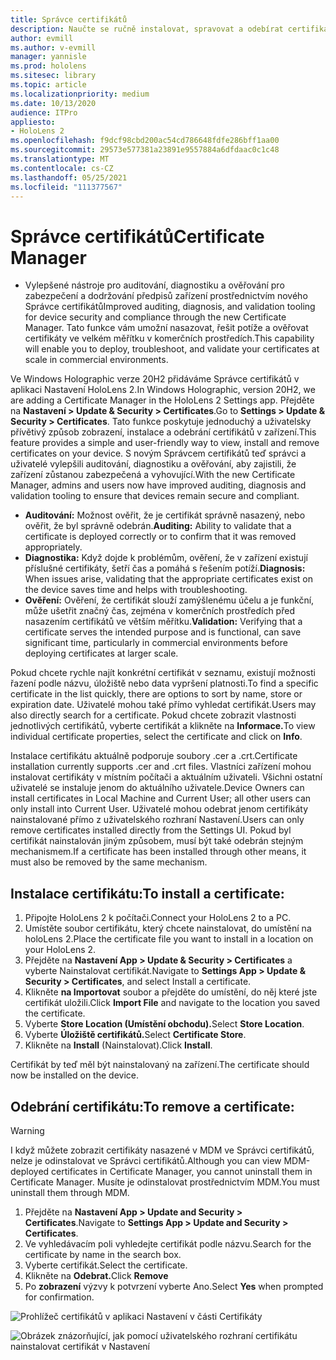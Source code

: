 ```yaml
---
title: Správce certifikátů
description: Naučte se ručně instalovat, spravovat a odebírat certifikáty na zařízeních s hybridní realitou HoloLens 2.
author: evmill
ms.author: v-evmill
manager: yannisle
ms.prod: hololens
ms.sitesec: library
ms.topic: article
ms.localizationpriority: medium
ms.date: 10/13/2020
audience: ITPro
appliesto:
- HoloLens 2
ms.openlocfilehash: f9dcf98cbd200ac54cd786648fdfe286bff1aa00
ms.sourcegitcommit: 29573e577381a23891e9557884a6dfdaac0c1c48
ms.translationtype: MT
ms.contentlocale: cs-CZ
ms.lasthandoff: 05/25/2021
ms.locfileid: "111377567"
---
```

# <a name="certificate-manager"></a><span data-ttu-id="3db96-103">Správce certifikátů</span><span class="sxs-lookup"><span data-stu-id="3db96-103">Certificate Manager</span></span>

- <span data-ttu-id="3db96-104">Vylepšené nástroje pro auditování, diagnostiku a ověřování pro zabezpečení a dodržování předpisů zařízení prostřednictvím nového Správce certifikátů</span><span class="sxs-lookup"><span data-stu-id="3db96-104">Improved auditing, diagnosis, and validation tooling for device security and compliance through the new Certificate Manager.</span></span> <span data-ttu-id="3db96-105">Tato funkce vám umožní nasazovat, řešit potíže a ověřovat certifikáty ve velkém měřítku v komerčních prostředích.</span><span class="sxs-lookup"><span data-stu-id="3db96-105">This capability will enable you to deploy, troubleshoot, and validate your certificates at scale in commercial environments.</span></span>

<span data-ttu-id="3db96-106">Ve Windows Holographic verze 20H2 přidáváme Správce certifikátů v aplikaci Nastavení HoloLens 2.</span><span class="sxs-lookup"><span data-stu-id="3db96-106">In Windows Holographic, version 20H2, we are adding a Certificate Manager in the HoloLens 2 Settings app.</span></span> <span data-ttu-id="3db96-107">Přejděte na **Nastavení > Update & Security > Certificates**.</span><span class="sxs-lookup"><span data-stu-id="3db96-107">Go to **Settings > Update & Security > Certificates**.</span></span> <span data-ttu-id="3db96-108">Tato funkce poskytuje jednoduchý a uživatelsky přívětivý způsob zobrazení, instalace a odebrání certifikátů v zařízení.</span><span class="sxs-lookup"><span data-stu-id="3db96-108">This feature provides a simple and user-friendly way to view, install and remove certificates on your device.</span></span> <span data-ttu-id="3db96-109">S novým Správcem certifikátů teď správci a uživatelé vylepšili auditování, diagnostiku a ověřování, aby zajistili, že zařízení zůstanou zabezpečená a vyhovující.</span><span class="sxs-lookup"><span data-stu-id="3db96-109">With the new Certificate Manager, admins and users now have improved auditing, diagnosis and validation tooling to ensure that devices remain secure and compliant.</span></span> 

-   <span data-ttu-id="3db96-110">**Auditování:** Možnost ověřit, že je certifikát správně nasazený, nebo ověřit, že byl správně odebrán.</span><span class="sxs-lookup"><span data-stu-id="3db96-110">**Auditing:** Ability to validate that a certificate is deployed correctly or to confirm that it was removed appropriately.</span></span> 
-   <span data-ttu-id="3db96-111">**Diagnostika:** Když dojde k problémům, ověření, že v zařízení existují příslušné certifikáty, šetří čas a pomáhá s řešením potíží.</span><span class="sxs-lookup"><span data-stu-id="3db96-111">**Diagnosis:** When issues arise, validating that the appropriate certificates exist on the device saves time and helps with troubleshooting.</span></span> 
-   <span data-ttu-id="3db96-112">**Ověření:** Ověření, že certifikát slouží zamýšlenému účelu a je funkční, může ušetřit značný čas, zejména v komerčních prostředích před nasazením certifikátů ve větším měřítku.</span><span class="sxs-lookup"><span data-stu-id="3db96-112">**Validation:** Verifying that a certificate serves the intended purpose and is functional, can save significant time, particularly in commercial environments before deploying certificates at larger scale.</span></span>

<span data-ttu-id="3db96-113">Pokud chcete rychle najít konkrétní certifikát v seznamu, existují možnosti řazení podle názvu, úložiště nebo data vypršení platnosti.</span><span class="sxs-lookup"><span data-stu-id="3db96-113">To find a specific certificate in the list quickly, there are options to sort by name, store or expiration date.</span></span> <span data-ttu-id="3db96-114">Uživatelé mohou také přímo vyhledat certifikát.</span><span class="sxs-lookup"><span data-stu-id="3db96-114">Users may also directly search for a certificate.</span></span> <span data-ttu-id="3db96-115">Pokud chcete zobrazit vlastnosti jednotlivých certifikátů, vyberte certifikát a klikněte na **Informace.**</span><span class="sxs-lookup"><span data-stu-id="3db96-115">To view individual certificate properties, select the certificate and click on **Info**.</span></span> 

<span data-ttu-id="3db96-116">Instalace certifikátu aktuálně podporuje soubory .cer a .crt.</span><span class="sxs-lookup"><span data-stu-id="3db96-116">Certificate installation currently supports .cer and .crt files.</span></span> <span data-ttu-id="3db96-117">Vlastníci zařízení mohou instalovat certifikáty v místním počítači a aktuálním uživateli.  Všichni ostatní uživatelé se instaluje jenom do aktuálního uživatele.</span><span class="sxs-lookup"><span data-stu-id="3db96-117">Device Owners can install certificates in Local Machine and Current User;  all other users can only install into Current User.</span></span> <span data-ttu-id="3db96-118">Uživatelé mohou odebrat jenom certifikáty nainstalované přímo z uživatelského rozhraní Nastavení.</span><span class="sxs-lookup"><span data-stu-id="3db96-118">Users can only remove certificates installed directly from the Settings UI.</span></span> <span data-ttu-id="3db96-119">Pokud byl certifikát nainstalován jiným způsobem, musí být také odebrán stejným mechanismem.</span><span class="sxs-lookup"><span data-stu-id="3db96-119">If a certificate has been installed through other means, it must also be removed by the same mechanism.</span></span>

## <a name="to-install-a-certificate"></a><span data-ttu-id="3db96-120">Instalace certifikátu:</span><span class="sxs-lookup"><span data-stu-id="3db96-120">To install a certificate:</span></span> 

1.  <span data-ttu-id="3db96-121">Připojte HoloLens 2 k počítači.</span><span class="sxs-lookup"><span data-stu-id="3db96-121">Connect your HoloLens 2 to a PC.</span></span>
1.  <span data-ttu-id="3db96-122">Umístěte soubor certifikátu, který chcete nainstalovat, do umístění na holoLens 2.</span><span class="sxs-lookup"><span data-stu-id="3db96-122">Place the certificate file you want to install in a location on your HoloLens 2.</span></span>
1.  <span data-ttu-id="3db96-123">Přejděte na **Nastavení App > Update & Security > Certificates** a vyberte Nainstalovat certifikát.</span><span class="sxs-lookup"><span data-stu-id="3db96-123">Navigate to **Settings App > Update & Security > Certificates**, and select Install a certificate.</span></span>
1.  <span data-ttu-id="3db96-124">Klikněte **na Importovat** soubor a přejděte do umístění, do něj které jste certifikát uložili.</span><span class="sxs-lookup"><span data-stu-id="3db96-124">Click **Import File** and navigate to the location you saved the certificate.</span></span>
1.  <span data-ttu-id="3db96-125">Vyberte **Store Location (Umístění obchodu).**</span><span class="sxs-lookup"><span data-stu-id="3db96-125">Select **Store Location**.</span></span>
1.  <span data-ttu-id="3db96-126">Vyberte **Úložiště certifikátů.**</span><span class="sxs-lookup"><span data-stu-id="3db96-126">Select **Certificate Store**.</span></span>
1.  <span data-ttu-id="3db96-127">Klikněte na **Install** (Nainstalovat).</span><span class="sxs-lookup"><span data-stu-id="3db96-127">Click **Install**.</span></span>

<span data-ttu-id="3db96-128">Certifikát by teď měl být nainstalovaný na zařízení.</span><span class="sxs-lookup"><span data-stu-id="3db96-128">The certificate should now be installed on the device.</span></span>

## <a name="to-remove-a-certificate"></a><span data-ttu-id="3db96-129">Odebrání certifikátu:</span><span class="sxs-lookup"><span data-stu-id="3db96-129">To remove a certificate:</span></span> 
>[!WARNING]
> <span data-ttu-id="3db96-130">I když můžete zobrazit certifikáty nasazené v MDM ve Správci certifikátů, nelze je odinstalovat ve Správci certifikátů.</span><span class="sxs-lookup"><span data-stu-id="3db96-130">Although you can view MDM-deployed certificates in Certificate Manager, you cannot uninstall them in Certificate Manager.</span></span> <span data-ttu-id="3db96-131">Musíte je odinstalovat prostřednictvím MDM.</span><span class="sxs-lookup"><span data-stu-id="3db96-131">You must uninstall them through MDM.</span></span>
1. <span data-ttu-id="3db96-132">Přejděte na **Nastavení App > Update and Security > Certificates**.</span><span class="sxs-lookup"><span data-stu-id="3db96-132">Navigate to **Settings App > Update and Security > Certificates**.</span></span>
1. <span data-ttu-id="3db96-133">Ve vyhledávacím poli vyhledejte certifikát podle názvu.</span><span class="sxs-lookup"><span data-stu-id="3db96-133">Search for the certificate by name in the search box.</span></span>
1. <span data-ttu-id="3db96-134">Vyberte certifikát.</span><span class="sxs-lookup"><span data-stu-id="3db96-134">Select the certificate.</span></span>
1. <span data-ttu-id="3db96-135">Klikněte na **Odebrat.**</span><span class="sxs-lookup"><span data-stu-id="3db96-135">Click **Remove**</span></span>
1. <span data-ttu-id="3db96-136">Po **zobrazení** výzvy k potvrzení vyberte Ano.</span><span class="sxs-lookup"><span data-stu-id="3db96-136">Select **Yes** when prompted for confirmation.</span></span>



![Prohlížeč certifikátů v aplikaci Nastavení v části Certifikáty](images/certificate-viewer-device.jpg)

![Obrázek znázorňující, jak pomocí uživatelského rozhraní certifikátu nainstalovat certifikát v Nastavení](images/certificate-device-install.jpg)
